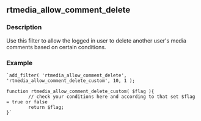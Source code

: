 ## rtmedia_allow_comment_delete

### Description


Use this filter to allow the logged in user to delete another user's media comments based on certain conditions.


### Example




    `add_filter( 'rtmedia_allow_comment_delete', 'rtmedia_allow_comment_delete_custom', 10, 1 );

    function rtmedia_allow_comment_delete_custom( $flag ){
            // check your conditions here and according to that set $flag = true or false
            return $flag;
    }`
